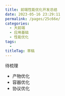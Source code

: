```yaml
---
title: 前端性能优化开发总结
date: 2023-05-16 23:29:11
permalink: /pages/25c66e/
categories: 
  - 大前端
  - 应用基础
  - 性能优化
tags: 
  - 
titleTag: 草稿
---
```




待梳理

- 产物优化
- 容器优化
- 协议优化